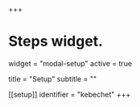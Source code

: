 +++
# Steps widget.
widget = "modal-setup"
active = true

title = "Setup"
subtitle = ""

[[setup]]
  identifier = "kebechet"
+++
